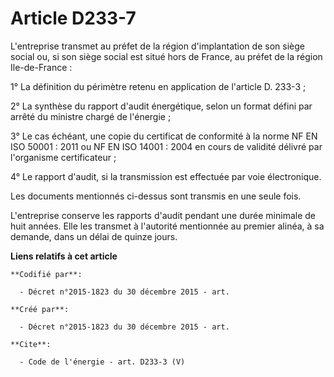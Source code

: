 # Article D233-7

L'entreprise transmet au préfet de la région d'implantation de son siège social ou, si son siège social est situé hors de
France, au préfet de la région Ile-de-France : 

1° La définition du périmètre retenu en application de l'article D. 233-3 ; 

2° La synthèse du rapport d'audit énergétique, selon un format défini par arrêté du ministre chargé de l'énergie ; 

3° Le cas échéant, une copie du certificat de conformité à la norme NF EN ISO 50001 : 2011 ou NF EN ISO 14001 : 2004 en cours
de validité délivré par l'organisme certificateur ; 

4° Le rapport d'audit, si la transmission est effectuée par voie électronique. 

Les documents mentionnés ci-dessus sont transmis en une seule fois. 

L'entreprise conserve les rapports d'audit pendant une durée minimale de huit années. Elle les transmet à l'autorité
mentionnée au premier alinéa, à sa demande, dans un délai de quinze jours.

**Liens relatifs à cet article**

	**Codifié par**:

	  - Décret n°2015-1823 du 30 décembre 2015 - art.

	**Créé par**:

	  - Décret n°2015-1823 du 30 décembre 2015 - art.

	**Cite**:

	  - Code de l'énergie - art. D233-3 (V)
